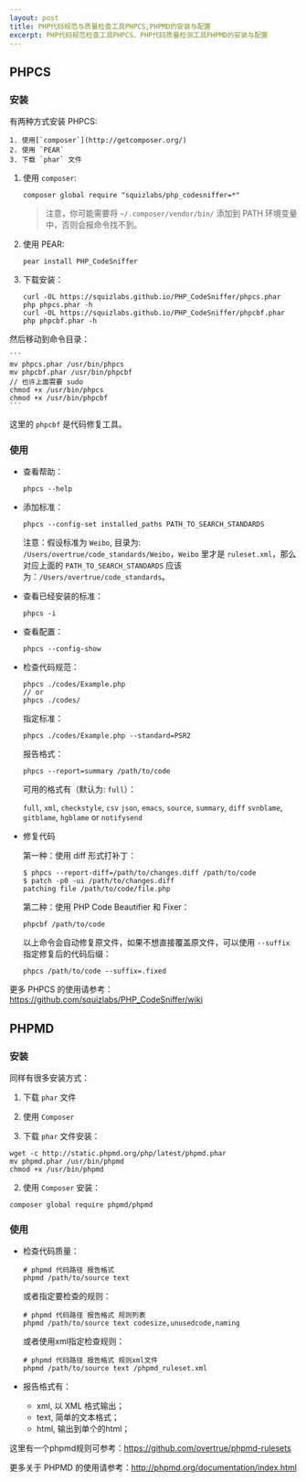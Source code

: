 ```yaml
---
layout: post
title: PHP代码规范与质量检查工具PHPCS,PHPMD的安装与配置
excerpt: PHP代码规范检查工具PHPCS、PHP代码质量检测工具PHPMD的安装与配置
---
```


## PHPCS

### 安装

有两种方式安装 PHPCS:

    1. 使用[`composer`](http://getcomposer.org/)
    2. 使用 `PEAR`
    3. 下载 `phar` 文件

1. 使用 `composer`:

    ```
    composer global require "squizlabs/php_codesniffer=*"
    ```

    > 注意，你可能需要将 `~/.composer/vendor/bin/` 添加到 PATH 环境变量中，否则会报命令找不到。

2. 使用 PEAR:

    ```
    pear install PHP_CodeSniffer
    ```

3. 下载安装：

    ```
    curl -OL https://squizlabs.github.io/PHP_CodeSniffer/phpcs.phar
    php phpcs.phar -h
    curl -OL https://squizlabs.github.io/PHP_CodeSniffer/phpcbf.phar
    php phpcbf.phar -h
    ```

  然后移动到命令目录：

    ```
    mv phpcs.phar /usr/bin/phpcs
    mv phpcbf.phar /usr/bin/phpcbf
    // 也许上面需要 sudo
    chmod +x /usr/bin/phpcs
    chmod +x /usr/bin/phpcbf
    ```

  这里的 `phpcbf` 是代码修复工具。

### 使用

- 查看帮助：

  ```
  phpcs --help
  ```
- 添加标准：

  ```
  phpcs --config-set installed_paths PATH_TO_SEARCH_STANDARDS
  ```

  注意：假设标准为 `Weibo`, 目录为: `/Users/overtrue/code_standards/Weibo`，`Weibo` 里才是 `ruleset.xml`，那么对应上面的 `PATH_TO_SEARCH_STANDARDS` 应该为：`/Users/overtrue/code_standards`。

- 查看已经安装的标准：

  ```
  phpcs -i
  ```

- 查看配置：

  ```
  phpcs --config-show
  ```

- 检查代码规范：

  ```
  phpcs ./codes/Example.php
  // or
  phpcs ./codes/
  ```

  指定标准：

  ```
  phpcs ./codes/Example.php --standard=PSR2
  ```

  报告格式：

  ```
  phpcs --report=summary /path/to/code
  ```
  可用的格式有（默认为: `full`）：

  `full`, `xml`, `checkstyle`, `csv`
  `json`, `emacs`, `source`, `summary`, `diff`
  `svnblame`, `gitblame`, `hgblame` or `notifysend`

- 修复代码

  第一种：使用 diff 形式打补丁：

  ```
  $ phpcs --report-diff=/path/to/changes.diff /path/to/code
  $ patch -p0 -ui /path/to/changes.diff
  patching file /path/to/code/file.php
  ```

  第二种：使用 PHP Code Beautifier 和 Fixer：

  ```
  phpcbf /path/to/code
  ```
  以上命令会自动修复原文件，如果不想直接覆盖原文件，可以使用 `--suffix` 指定修复后的代码后缀：

  ```
  phpcs /path/to/code --suffix=.fixed
  ```

更多 PHPCS 的使用请参考：https://github.com/squizlabs/PHP_CodeSniffer/wiki


## PHPMD

### 安装

同样有很多安装方式：

1. 下载 `phar` 文件
2. 使用 `Composer`

1. 下载 `phar` 文件安装：

  ```
  wget -c http://static.phpmd.org/php/latest/phpmd.phar
  mv phpmd.phar /usr/bin/phpmd
  chmod +x /usr/bin/phpmd
  ```

2. 使用 `Composer` 安装：

  ```
  composer global require phpmd/phpmd
  ```

### 使用

- 检查代码质量：

  ```
  # phpmd 代码路径 报告格式
  phpmd /path/to/source text
  ```

  或者指定要检查的规则：

  ```
  # phpmd 代码路径 报告格式 规则列表
  phpmd /path/to/source text codesize,unusedcode,naming
  ```
  或者使用xml指定检查规则：

  ```
  # phpmd 代码路径 报告格式 规则xml文件
  phpmd /path/to/source text /phpmd_ruleset.xml
  ```

- 报告格式有：
    - xml, 以 XML 格式输出；
    - text, 简单的文本格式；
    - html, 输出到单个的html；

这里有一个phpmd规则可参考：https://github.com/overtrue/phpmd-rulesets

更多关于 PHPMD 的使用请参考：http://phpmd.org/documentation/index.html